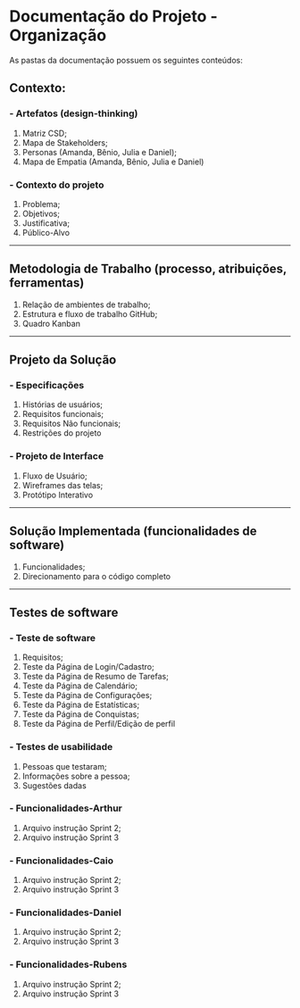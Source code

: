# Documentação do Projeto - Organização

As pastas da documentação possuem os seguintes conteúdos:

## Contexto: 
### - Artefatos (design-thinking)
  1) Matriz CSD;   
  2) Mapa de Stakeholders;
  3) Personas (Amanda, Bênio, Julia e Daniel);
  4) Mapa de Empatia (Amanda, Bênio, Julia e Daniel)

### - Contexto do projeto
  1) Problema;
  2) Objetivos;
  3) Justificativa;
  4) Público-Alvo

___________________________________________________________________________________________________________________

## Metodologia de Trabalho (processo, atribuições, ferramentas)
  1) Relação de ambientes de trabalho;
  2) Estrutura e fluxo de trabalho GitHub;
  3) Quadro Kanban

___________________________________________________________________________________________________________________

## Projeto da Solução 
### - Especificações
  1) Histórias de usuários;
  2) Requisitos funcionais;
  3) Requisitos Não funcionais;
  4) Restrições do projeto

### - Projeto de Interface
  1) Fluxo de Usuário; 
  2) Wireframes das telas; 
  3) Protótipo Interativo

___________________________________________________________________________________________________________________

## Solução Implementada (funcionalidades de software)
  1) Funcionalidades;
  2) Direcionamento para o código completo

___________________________________________________________________________________________________________________

## Testes de software
### - Teste de software
  1) Requisitos;
  2) Teste da Página de Login/Cadastro;
  3) Teste da Página de Resumo de Tarefas;
  4) Teste da Página de Calendário;
  5) Teste da Página de Configurações;
  6) Teste da Página de Estatísticas;
  7) Teste da Página de Conquistas;
  8) Teste da Página de Perfil/Edição de perfil

### - Testes de usabilidade
  1) Pessoas que testaram;
  2) Informações sobre a pessoa;
  3) Sugestões dadas

### - Funcionalidades-Arthur
  1) Arquivo instrução Sprint 2;
  2) Arquivo instrução Sprint 3
  
### - Funcionalidades-Caio
  1) Arquivo instrução Sprint 2;
  2) Arquivo instrução Sprint 3
  
### - Funcionalidades-Daniel
  1) Arquivo instrução Sprint 2;
  2) Arquivo instrução Sprint 3
  
### - Funcionalidades-Rubens
  1) Arquivo instrução Sprint 2;
  2) Arquivo instrução Sprint 3
